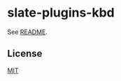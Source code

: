 # slate-plugins-kbd

See [README](https://github.com/udecode/slate-plugins).

## License

[MIT](../../LICENSE)
